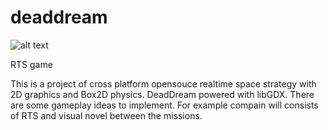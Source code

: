 
# deaddream

![alt text](https://pp.userapi.com/c831209/v831209477/a266d/sjCqSIY49d4.jpg)

RTS game

This is a project of cross platform opensouce realtime space strategy with 2D graphics and Box2D physics.
DeadDream powered with libGDX.
There are some gameplay ideas to implement. For example compain will consists of RTS and visual novel between the missions.
